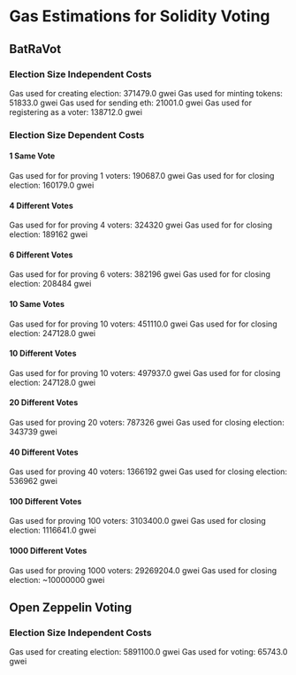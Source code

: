 # Gas Estimations for Solidity Voting

## BatRaVot

### Election Size Independent Costs

Gas used for creating election: 371479.0 gwei
Gas used for minting tokens: 51833.0 gwei
Gas used for sending eth: 21001.0 gwei
Gas used for registering as a voter: 138712.0 gwei

### Election Size Dependent Costs

#### 1 Same Vote

Gas used for for proving 1 voters: 190687.0 gwei
Gas used for for closing election: 160179.0 gwei

#### 4 Different Votes
Gas used for for proving 4 voters: 324320 gwei
Gas used for for closing election: 189162 gwei

#### 6 Different Votes
Gas used for for proving 6 voters: 382196 gwei
Gas used for for closing election: 208484 gwei

#### 10 Same Votes

Gas used for for proving 10 voters: 451110.0 gwei
Gas used for for closing election: 247128.0 gwei

#### 10 Different Votes

Gas used for for proving 10 voters: 497937.0 gwei
Gas used for for closing election: 247128.0 gwei

#### 20 Different Votes

Gas used for proving 20 voters: 787326 gwei
Gas used for closing election: 343739 gwei

#### 40 Different Votes

Gas used for proving 40 voters: 1366192 gwei
Gas used for closing election: 536962 gwei

#### 100 Different Votes

Gas used for proving 100 voters: 3103400.0 gwei
Gas used for closing election: 1116641.0 gwei

#### 1000 Different Votes

Gas used for proving 1000 voters: 29269204.0 gwei
Gas used for closing election: ~10000000 gwei

## Open Zeppelin Voting

### Election Size Independent Costs

Gas used for creating election: 5891100.0 gwei
Gas used for voting: 65743.0 gwei